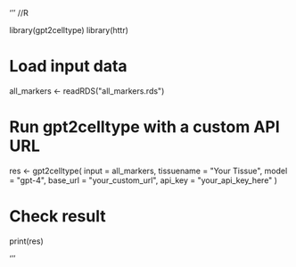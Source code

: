 ‘’’ //R

library(gpt2celltype)
library(httr)

# Load input data
all_markers <- readRDS("all_markers.rds")

# Run gpt2celltype with a custom API URL
res <- gpt2celltype(
  input = all_markers,
  tissuename = "Your Tissue",
  model = "gpt-4",
  base_url = "your_custom_url",
  api_key = "your_api_key_here"
)

# Check result 
print(res)

‘’’
